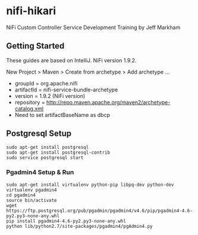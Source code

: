 # nifi-hikari
NiFi Custom Controller Service Development Training by Jeff Markham

## Getting Started
These guides are based on IntelliJ. NiFi version 1.9.2.

New Project > Maven > Create from archetype > Add archetype ...
* groupId = org.apache.nifi
* artifactId = nifi-service-bundle-archetype
* version = 1.9.2 (NiFi version)
* repository = http://repo.maven.apache.org/maven2/archetype-catalog.xml
* Need to set artifactBaseName as dbcp

## Postgresql Setup
```
sudo apt-get install postgresql
sudo apt-get install postgresql-contrib
sudo service postgresql start
```

### Pgadmin4 Setup & Run
```
sudo apt-get install virtualenv python-pip libpq-dev python-dev
virtualenv pgadmin4
cd pgadmin4
source bin/activate
wget https://ftp.postgresql.org/pub/pgadmin/pgadmin4/v4.6/pip/pgadmin4-4.6-py2.py3-none-any.whl
pip install pgadmin4-4.6-py2.py3-none-any.whl
python lib/python2.7/site-packages/pgadmin4/pgAdmin4.py
```
